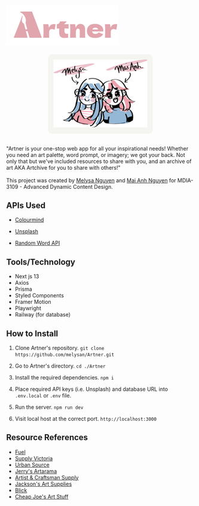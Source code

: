  # <img width='300px' src='public\artner_logo.svg'></img>  

 <div style="background-color: #F4F5F0; border-radius: 10px; margin: auto; width: 50%; padding: 1em"> 
 <img width='300px' src='public\about_artner_icons\Melysa_MaiAnh_Names.svg'></img> </div>
<br>



"Artner is your one-stop web app for all your inspirational needs! Whether you need an art palette, word prompt, or imagery; we got your back.
Not only that but we've included resources to share with you, and an archive of art AKA Artchive for you to share with others!" 
<br>
<br>
This project was created by [Melysa Nguyen](https://github.com/melysan) and [Mai Anh Nguyen](https://github.com/mverakore) for MDIA-3109 - Advanced Dynamic Content Design.


## APIs Used

- [Colourmind](http://colormind.io/api-access/)

- [Unsplash](https://unsplash.com/documentation)

- [Random Word API](https://random-word-api.herokuapp.com/home)

## Tools/Technology 
- Next js 13 
- Axios
- Prisma
- Styled Components 
- Framer Motion
- Playwright
- Railway (for database)

## How to Install
1. Clone Artner's repository.
`git clone https://github.com/melysan/Artner.git`

2. Go to Artner's directory.
`cd ./Artner`

3. Install the required dependencies.
`npm i`

4. Place required API keys (i.e. Unsplash) and database URL into `.env.local` or `.env` file.

5. Run the server. 
`npm run dev`

6. Visit local host at the correct port.
`http://localhost:3000`


## Resource References
- [Fuel](https://www.truck.ca/fuel)
- [Supply Victoria](https://supplyvictoria.ca/)
- [Urban Source](https://urban-source.ca/store/)
- [Jerry's Artarama](https://www.jerrysartarama.com/on-sale)
- [Artist & Craftsman Supply](https://artistcraftsman.com/)
- [Jackson's Art Supplies](https://www.jacksonsart.com/en-ca/)
- [Blick](https://www.dickblick.com/)
- [Cheap Joe's Art Stuff](https://www.cheapjoes.com/)
